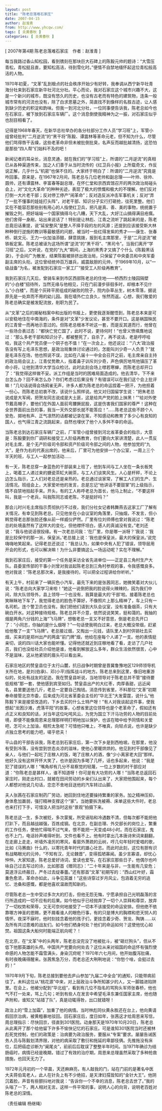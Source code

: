 ```yaml
---
layout: post
title: "陈老总落难石家庄"
date: 2007-04-15
author: 赵淮青
from: http://www.yhcqw.com/
tags: [ 炎黄春秋 ]
categories: [ 炎黄春秋 ]
---
```



[ 2007年第4期 陈老总落难石家庄　作者：赵淮青 ]

每当我路过香山知松园，看到镌刻在那块巨大石碑上的陈毅元帅的题诗：“大雪压青松，青松挺且直，要知松高洁，待到雪化时。”便情不自禁地缅怀起这位青松般高洁的人物。


1970年初夏，“文革”乱到极点的社会秩序开始少有好转，我奉调从西宁新华社青海分社来到石家庄新华社河北分社。平心而论，我对石家庄这个城市兴趣不大，这是一个新兴的城市，既没有悠久的历史，也没有古老而有特色的建筑物，连条一般城市常有的河流也没有，除了白求恩墓之外，简直找不到像样的名胜古迹，让人感到缺少历史的积淀和韵味。但我一到河北分社，一位同事便告诉我，陈老总如今也在石家庄，被下放到石家庄车辆厂。这个消息倒使我精神为之一振，对石家庄似乎也刮目相看了。


记得是1968年春天，在新华总社举办的各分社部分工作人员“学习班”上，军管小组曾经批判“二月逆流”的“黑干将”陈毅、谭震林等革命元老，但不知为什么，尽管他们骂得唇干舌燥，这些老革命非但未被批倒批臭，名声反而越批越清扬，这恐怕是那些“四人帮”们始料不及的吧！


新闻记者的耳朵长，消息灵通，就在我们的“学习班”上，所谓的“二月逆流”的真相已从各种渠道传来，加之人们善于从当时流传的《红卫兵小报》上所载奇文，作反说正解，几乎什么“机密”也保不住的。大家终于明白了：所谓的“二月逆流”究竟是咋回事。原来是，在1967年2月间，陈老总与几位老帅和副总理——叶帅、徐帅、聂帅，还有谭震林、李富春等副总理，在怀仁堂和京西宾馆召开的两次政治局碰头会上，对“文化大革命”的种种劣迹，表现了极大的愤慨和极大的不理解。他们反对打倒一大片老干部；反对停工停产“闹革命”；反对造反派冲击军事机关；反对“弄了一批不懂事的娃娃打头阵”，对老干部、知识分子实行打砸抢，往死里整。他们实在不能容忍那些别有用心的人指使红卫兵，把凡是真、善、美的事物，统统置于摧毁之列，把好端端一个国家搞得乌七八糟，天下大乱，大好江山搞得满目疮痍。他们舍得一身剐，站出来说话了！特别是让林彪、江青之流听了跳起来的是，陈老总竟旧话重提，说“延安整风”是整人不择手段的左的风源；还提到应该接受斯大林种种倒行逆施的教训等最敏感的问题，被当时一些红得发紫的秀才——康生、张春桥、姚文元、王力一伙加油添醋，肆意挑拨，报到毛主席那里，于是“二月逆流”被铁板定案。陈老总被诬为这场所谓“逆流”的“黑干将”、“黑司令”。当我们离开“学习班”之后，又听说，在党的“九大”期间，上海的黑秀才又搞了个什么《陈毅黑话录》，于会间广为散发，结果陈毅被排挤出政治局，只保留了中央委员和中央军委副主席的头衔。这位曾经统帅百万雄兵，威震敌胆的元帅，于1969年10月，以“一级战备”为名，被发配到石家庄一家工厂“接受工人阶级再教育”。


我到石家庄几天后，曾骑车来到市区西部陈老总的住地——桥西烈士陵园隔壁的“小白楼”招待所，当然无缘与他相见，只在门前漫步徘徊多时，却根本不见什么“小白楼”，而是个灰砖平房组成的破败的院子，院内杂草丛生，树木零落，据说原先是一处弃而不用的幼儿园。我在墙外伫立良久，怅然而返。心想，我们敬爱的陈老总确实是被发配流放，削职为民了。


从“文革”之后的揭秘档案中和出版的书报上，更使我逐渐醒悟到，陈老总本来是可以安稳地住在中南海的，条件是对“文革”少发议论，甚至不要开口。这是祸国殃民的江青曾一而再地示意过的。但陈老总根本不听这一套，而是反其道而行，他曾在一些场合表过态：“都快亡党亡国了，此时不说，更待何时！”也曾义愤填膺地说过：“那么多老干部和知识分子，都被整死了，自杀了，再不说话，老是哼哼哈哈，我这个共产党员便一个铜子也不值！”在一次会上，他还说过：“‘八大’政治报告没有写上毛泽东思想，是政治局集体讨论通过的，怎能叫刘少奇一人负责？”就是毛泽东在场，他也照说不误，比如在八届十一中全会召开之前，毛主席亲自主持的政治局会议上，江青仗势欺人，指着鼻子训斥刘少奇，声色俱厉地骂他镇压了革命小将，让他到清华大学当众检讨。此时此刻会场上噤若寒蝉，而陈老总却开口了：“我觉得这样做不妥。派工作组是当时的困难局面造成的。他去清华，下不来台怎么办？回不来怎么办？你们考虑过后果没有？有错误可以在我们这个会上批评嘛！”几句话说得会场鸦雀无声，许多人都为陈老总的命运捏着一把汗，为他担着一份心。而陈老总初衷不改，该说什么照样说。他又对归国留学生说：“把朱老总说成是大军阀，把贺龙同志说成是大土匪，这是给共产党的脸上抹黑！”“给对外使节戴高帽子，要他们在外国人面前弯腰撅屁股，这是伤害我们国家的尊严！这种在全世界面前出丑的事，我当一天外交部长就不能答应！”……陈老总这些不顾个人安危、掷地有声、正气凛然的话都被记录在案，不知感动和教育了多少心有良知的国人，也气得江青之流跳起来，自然也埋伏了他个人多舛不幸的命运。


当陈老总到达石家庄车辆厂之前，厂军管小组曾接到河北省革委会的指示，大意是：陈毅要到你厂调研和接受工人阶级再教育，你们要向大家讲清楚，此人一贯反对毛主席，是个无产阶级司令部和资产阶级司令部之间的人物，他参加党的“九大”，是作为右的代表出席的，他来后，厂里可为他安排一个办公室，一周上三个半天的班，与工人一起参加活动……


有一天，陈老总穿一身蓝色的干部装来上班了，他到车间与工人坐在一条长板凳上，喝着工人递过来的搪瓷茶缸大碗茶，与工人们谈笑风生。人心是杆秤，不论上边怎么指示，工人们对老总还是亲热的。老总通过谈家常，了解工人们的生产、生活情况。班组会上，大家爱听他的发言，总是忘记“他讲话不要鼓掌”的上级指示，情不自禁地拍起手来。开头，有的工人称呼老总为首长，他马上制止，“不要这样叫，我是一个老兵，叫我陈同志或老陈，不是挺好吗？”


那会儿时兴毛主席指示贯彻执行不过夜，我们分社女记者韩舞燕去这家工厂了解有关情况，有幸见到陈老总。只见他坐在小会议室的角落里，只抽烟，不发言，但小韩觉得老总那张脸还像从前一样威仪俨然。厂里有位刘师傅也曾对我说过：“陈老总的处境虽然有了这样大的变化，但他襟怀坦白，感人的真诚没有变。”老刘还说：“我与他说话很投缘。有一次老总问我：‘在厂里，你是哪一派呀？’我说：‘我是比较保守的那一派，保皇派。’老总接上说：‘我也是保皇派，最大的保皇派。’说完嗨嗨地笑起来。记得老总还说过：“我总认为，如果中央有人犯了错误，领导层用开会的形式，也可以解决嘛！为什么非要搞这么一场运动呢？实在不理解。”


我到石家庄后，接受的第一个任务是采访全省先进单位——正定县三角村生产大队。县委宣传部的干事小刘曾对我谈起陈老总到三角村参观的事，令我感慨良多。他对我说：“陈老总那次来，是我接待的，可以把全过程讲给你听听。”


有天上午，村前来了一辆灰色小汽车，最先下来的是张茜同志，她微笑着对大伙儿说：“陈老总向大家学习来啦！”她这一说倒把我的脸说得火辣辣的，因为我们中间，除大队领导外，县上领导一个也没有，我算是最大的‘干部’啦。接着陈老总也笑眯眯地下车了，我觉得老总的脸色不算好，不像照片上那么精神了，车上只有一名司机，连个警卫员也没有。我们把他们请到大队会议室，没有准备烟茶，只有大碗白开水。对这种接待规格，陈老总并不介意，依然说说笑笑，挺和蔼的。我抽的烟是两角六分钱的上海“飞马牌”，想敬老总一支又不好意思，倒是老总先开口了：“小同志，你抽的是什么烟呀？”一句话使我明白过来，老总大概没带烟，赶紧给他敬了一支“飞马牌”。老总接过烟，又掏出一元钱，请队里人到村供销社去买烟，买来的是郑州出产的两盒“前门牌”烟，他给在座每个人递了一支。他的表情挺亲切，说的四川话大家也能听懂。记得他还就近到庄稼地看了看，走访了几户社员，我们也没给社员介绍他是谁，他看到解放这么多年，群众生活依然很苦，心中不是滋味，这从他紧锁的眉头可以看出来。


石家庄地区的赞皇县位于太行山麓，抗日战争时期曾是晋冀鲁豫地区129师领导机关所在地，是刘(伯承)、邓(小平)指挥战斗的地方。陈老总来到这里，像旧地重游似的，处处有战友的足迹。我在赞皇县听说，当地领导对于陈老总并不管“接待要低规格”那一套，使他感到宾至如归。赞皇县出产的大红枣，肉厚香甜，远近闻名，县里要送他几斤，老总一定要自己掏钱。消息传到省里，不料那位“文革”初期奉命接管北京市委，后来成为河北省革委会主任的“华北王”大发雷霆，说什么“他陈毅下来是接受改造的，下乡去买的什么土特产呀！”有人对我谈起这件事，使我想起“龙困沙滩，虎落平阳”的故事，心想省里这位领导也是个老革命了，假如还有点正义和良知的话，对当年这位叱咤风云，为党为国立下汗马功劳的人物的目前处境，即便不能像周恩来总理那样明打明地加以保护，也该在暗中给予同情和关爱吧，怎可火上加油，相煎太急呢？可惜他只唯上，不唯真，向轻点说，也许是缺少点独立思考的能力吧，嗟乎悲夫！


平山县的干部告诉我，陈老总到石家庄后，第一次下乡是到西柏坡。在那里，他没有受到冷落，没有尝到世态炎凉的滋味，使他心里暖烘烘的。他见到村干部像见了亲人，与他们一起吃了庄稼人的饭，喝了庄稼人的酒，像“少小离家老大回”那样。他好久没有这样开怀大笑了，也许是因为多喝了几杯，话也多起来，他说：“我是犯了错误的人哪！”嘴角却有几分不易察觉的轻蔑，一位上岁数的村干部应对道：“你陈老总是甚样人，谁不知道呀！你可是有大功劳的人哪！”当陈老总返回石家庄时，刚走出村口，就被在田间劳动的乡亲们认出来了，大家把他围起来，每个人都想对他说几句话，恋恋不舍地目送他的汽车转过山脚。


夫人张茜在石家庄制药厂劳动，她回到住地还要操持繁重的家务。加之精神压抑，身体愈加羸弱，强打精神支撑这个“家”。当她要拆洗被褥、床单这些大件时，老总也来打打下手，可惜没人把当时这些“景观”拍摄下来。


陈老总这一生，多次被贬，多次蒙冤，所受诬陷和冷遇数不清，但每次都不能把他打趴下，而且越战越强，百炼成钢。在北京，在副总理、外交部长的岗位上，繁重的工作任务，使他忙得喘不过气来，恨不能把一天变成48小时。而在石家庄，鬼也不上门，电话铃声难得听到，文件也看不上。他有时拿出几本唐诗宋词来翻翻，在走廊上走走，听墙外凌厉的寒风，看窗外萧疏的云树，哼几句年轻时爱唱的歌，比如《马赛曲》什么的，以寄托青年时代的雄心壮志。而此时此刻，这位有胆有识有战略眼光的元帅，“不知有汉，无论魏晋”，变得孤陋寡闻。虽少言寡语，却忧心忡忡。大家知道，陈老总爱好诗词，爱读也爱写。在石家庄那些日子，他偶尔也吟咏自己过去写过的诗，比如那首《赠同志》：“二十年来是与非，一生能有几安危；莫道浮云终蔽日，严冬过去绽春蕾。”还有那首“文革”初期写的：“西山红叶好，霜重色愈浓，革命亦如此，斗争见英雄！”这些诗穿过岁月风尘，包涵着无穷的追忆、沧桑和感慨，都是他喜欢温故而知新的。


尽管陈老总一生中受过多次大的打击，但他无怨无悔，宁愿承担自己光明磊落的言行所造成的一切不应有的后果。如今他似乎已经抛弃了一切个人崇拜和尊崇，放弃了一切权势和荣辱，又无可奈何地接受了一切本不该接受的命运安排。但他绝不依靠哪方神圣的恩赐，更不屑看谁人的眼色行事，有的只是博大的胸襟和悲天悯人的情怀。夜深不寐时，他时刻挂念着他的孩子们，更挂念着少奇、贺龙、陶铸……以及所有共过患难的战友们。如今他们栖身何处？他们的命运如何？这使他忧心如焚。祖国这条大船何时能端正航向呢？！


在北京，在“文革”中的头两年，陈老总没完没了地被批斗，被“砸烂狗头”，但从不低下他那英雄的头颅。中国共产党要向何处去？这位从来对祖国的命运怀有强烈使命感的人物怎能不霜雪满头，身染沉疴呢？1970年六七月间，他开始腹泻肚痛，有时夜晚痛得醒来。张茜焦急万分，而老总还大咧咧地说：“你愁个啥，会挺过去的！”


1970年9月下旬，陈老总接到要他去庐山参加“九届二中全会”的通知，只能带病前往了。未料这位从“桃花源”中来，对上层政治斗争所知甚少的人，又一脚踏进陷阱里。在会上，他被分配到“华北组”，看到有几位不指名的骂狗头军师张春桥，他也气不打一处来，骂上几句；听到有些人在发言中希望毛泽东兼任国家主席，他也随声附和，谁知又“站错了队”，真是动辄得咎，出口就错呀！


政治上的“雪上加霜”，加重了他的病情。当时林彪同伙黄永胜还在台上，他向黄请假回京治病，被黄粗暴地驳回。回石家庄后，度日如年，张茜这才给周恩来写信，周总理指示：尽快回京，径直到301医院。动身那天是1970年10月20日，陈老总从此离开了那个给他留下许多不愉快记忆的石家庄。可是谁知301医院当时还被林彪死党控制，他们的政策是：治病要为政治服务，要服从“专案”要求。屡屡告诫医务人员与陈毅划清界限，对他的病采取了敷衍和拖延的卑鄙伎俩。先推拖没有床位，后把癌症诊断为“阑尾炎”，前前后后耽误了整整半年时间。当1971年确诊为结肠癌时，病情已经是晚期，错过了有效的治疗期，周恩来总理虽然采取了多种抢救措施，也回天无力了。


1972年元月初的一个早晨，天还麻麻亮，有人敲我的门，站在门前的是著名中医大夫蒋伯鸾老人，此人在针灸上有不少绝招，是天津妇孺皆知的“金针大王”。他阴沉着脸，声音有些颤抖地对我说：“告诉你一个不幸的消息，陈老总去世了。”我的头嗡了一下，两人相对无言。这样一件平常的事，说明人心的向背，说明老百姓对陈老总的深情。

（责任编辑 杨继绳）


